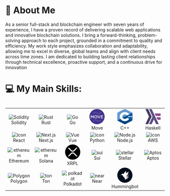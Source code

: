 # 💫 About Me
As a senior full-stack and blockchain engineer with seven years of experience, I have a proven record of delivering scalable web applications and innovative blockchain solutions.
I bring a forward-thinking, problem-solving approach to each project, grounded in a commitment to quality and efficiency. My work style emphasizes collaboration and adaptability, allowing me to excel in diverse, global teams and align with client needs across time zones.
I am dedicated to building lasting client relationships through technical excellence, proactive support, and a continuous drive for innovation


# 💻 My Main Skills:
<div style="display: flex; align-items: flex-start; align: center">
<table align="center">
    <tr>
        <td align="center" width="96">
            <img src="https://skillicons.dev/icons?i=solidity" width="48" height="48" alt="Solidity" />
            <br>Solidity
        </td>
        <td align="center" width="96">
            <img src="https://skillicons.dev/icons?i=rust" width="48" height="48" alt="Rust" />
            <br>Rust
        </td>
        <td align="center" width="96">
            <img src="https://skillicons.dev/icons?i=go" width="48" height="48" alt="Go" />
            <br>Go
        </td>
        <td align="center" width="96">
            <img src="./assets/move.png" width="48" height="48" alt="Move" />
            <br>Move
        </td>
        <td align="center" width="96">
            <img src="./assets/c++.png" width="48" height="48" alt="C++" />
            <br>C++
        </td>
        <td align="center" width="96">
            <img src="./assets/hashkell.png" width="48" height="48" alt="Haskell" />
            <br>Haskell
        </td>
    </tr>    
    <tr>
        <td align="center" width="96">
            <img src="https://techstack-generator.vercel.app/react-icon.svg" alt="icon" width="48" height="48" />
            <br>React
        </td> 
         <td align="center" width="96">
            <img src="https://skillicons.dev/icons?i=nextjs" width="48" height="48" alt="Next.js" />
            <br>Next.js
        </td>
        <td align="center" width="96">
            <img src="https://skillicons.dev/icons?i=vue" width="48" height="48" alt="Vue" />
            <br>Vue
        </td>
        <td align="center" width="96">
            <img src="https://techstack-generator.vercel.app/python-icon.svg" alt="icon" width="48" height="48" />
            <br>Python
        </td>
        <td align="center" width="96">
            <img src="https://skillicons.dev/icons?i=nodejs" width="48" height="48" alt="Node.js" />
            <br>Node.js
        </td> 
        <td align="center" width="96">
            <img src="https://techstack-generator.vercel.app/aws-icon.svg" alt="icon" width="48" height="48" />
            <br>AWS
        </td>
    </tr>
    <tr>
        <td align="center" width="96">
            <img src="./assets/ethereum.png" width="48" height="48" alt="ethereum" />
            <br>Ethereum
        </td>    
        <td align="center" width="96">
            <img src="./assets/solana.png" width="48" height="48" alt="ethereum" />
            <br>Solana
        </td>
        <td align="center" width="96">
            <img src="./assets/xrp-logo.png" width="48" height="48" alt="XRP" />
            <br>XRPL
        </td>
        <td align="center" width="96">
            <img src="./assets/sui.png" width="48" height="48" alt="sui" />
            <br>Sui
        </td>
        <td align="center" width="96">
            <img src="./assets/stellar.png" width="48" height="48" alt="stellar" />
            <br>Stellar
        </td>
        <td align="center" width="96">
            <img src="./assets/cryptocurrency.png" width="48" height="48" alt="Aptos" />
            <br>Aptos
        </td>        
    </tr>
    <tr>
        <td align="center" width="96">
            <img src="./assets/coin.png" width="48" height="48" alt="Polygon" />
            <br>Polygon
        </td> 
        <td align="center" width="96">
            <img src="./assets/ton.png" width="48" height="48" alt="ton" />
            <br>Ton
        </td> 
        <td align="center" width="96">
            <img src="./assets/polkadot.png" width="48" height="48" alt="polkadot" />
            <br>Polkadot
        </td>          
        <td align="center" width="96">
            <img src="./assets/near-protocol.png" width="48" height="48" alt="near" />
            <br>Near
        </td>
        <td align="center" width="96">
            <img src="./assets/hummingbot1673254641715.png" width="48" height="48" alt="Hummingbot" />
            <br>Hummingbot 
        </td>
    </tr>
</table>
<br><br> 
</div>
